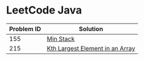 # LeetCode Java

| Problem ID | Solution |
| ---- | ---- |
| 155 | [Min Stack](./src/problem_101_200/problem_155/) |
| 215 | [Kth Largest Element in an Array](./src/problem_201_300/problem_215/) |